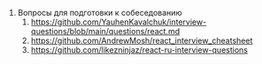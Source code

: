 1. Вопросы для подготовки к собеседованию
	1. https://github.com/YauhenKavalchuk/interview-questions/blob/main/questions/react.md
	2. https://github.com/AndrewMosh/react_interview_cheatsheet
	3. https://github.com/likezninjaz/react-ru-interview-questions
